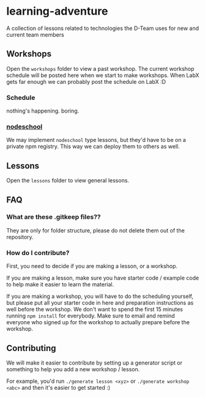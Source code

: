 # learning-adventure
A collection of lessons related to technologies the D-Team uses for new and current team members

## Workshops
Open the `workshops` folder to view a past workshop. The current workshop schedule will be posted here when we start to make workshops. When LabX gets far enough we can probably post the schedule on LabX :D

### Schedule
nothing's happening. boring.

### [nodeschool](http://nodeschool.io/)
We may implement `nodeschool` type lessons, but they'd have to be on a private npm registry. This way we can deploy them to others as well.

## Lessons
Open the `lessons` folder to view general lessons.

## FAQ

### What are these .gitkeep files??
They are only for folder structure, please do not delete them out of the repository.

### How do I contribute?
First, you need to decide if you are making a lesson, or a workshop.

If you are making a lesson, make sure you have starter code / example code to help make it easier to learn the material.

If you are making a workshop, you will have to do the scheduling yourself, but please put all your starter code in here and preparation instructions as well before the workshop. We don't want to spend the first 15 minutes running `npm install` for everybody. Make sure to email and remind everyone who signed up for the workshop to actually prepare before the workshop.

## Contributing
We will make it easier to contribute by setting up a generator script or something to help you add a new workshop / lesson.

For example, you'd run `./generate lesson <xyz>` or `./generate workshop <abc>` and then it's easier to get started :)
